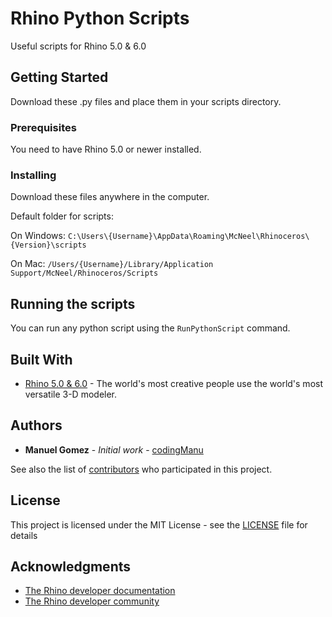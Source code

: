 # Rhino Python Scripts

Useful scripts for Rhino 5.0 & 6.0

## Getting Started

Download these .py files and place them in your scripts directory.

### Prerequisites

You need to have Rhino 5.0 or newer installed.


### Installing

Download these files anywhere in the computer.

Default folder for scripts:

On Windows:
```C:\Users\{Username}\AppData\Roaming\McNeel\Rhinoceros\{Version}\scripts```

On Mac:
```/Users/{Username}/Library/Application Support/McNeel/Rhinoceros/Scripts```

## Running the scripts

You can run any python script using the ```RunPythonScript``` command.

## Built With

* [Rhino 5.0 & 6.0](https://www.rhino3d.com/) - The world's most creative people use the world's most versatile 3-D modeler.

## Authors

* **Manuel Gomez** - *Initial work* - [codingManu](https://github.com/codingManu)

See also the list of [contributors](https://github.com/your/project/contributors) who participated in this project.

## License

This project is licensed under the MIT License - see the [LICENSE](LICENSE) file for details

## Acknowledgments

* [The Rhino developer documentation](https://developer.rhino3d.com/guides/rhinopython/)
* [The Rhino developer community](https://discourse.mcneel.com/c/scripting)
